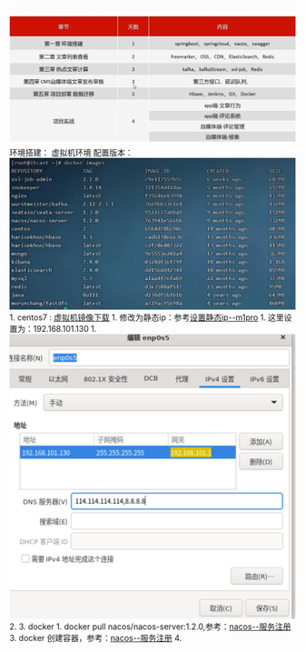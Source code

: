 
![](BEFORE/附件/Pasted%20image%2020231103152957.png)
环境搭建：
	虚拟机环境
		配置版本：![](BEFORE/附件/Pasted%20image%2020231103164018.png)
		1. centos7 : [虚拟机镜像下载](虚拟机镜像下载.md)
			1. 修改为静态ip：参考[设置静态ip--m1pro](课程&笔记/技术栈/尚硅谷/谷粒商城/步骤与问题/recources/设置静态ip--m1pro.md)
				1. 这里设置为：192.168.101.130
					1. ![](BEFORE/附件/Pasted%20image%2020231103205614.png)
			2. 
			3. docker
				1. docker pull nacos/nacos-server:1.2.0,参考：[nacos--服务注册](nacos--服务注册.md)
				3. docker 创建容器，参考：[nacos--服务注册](nacos--服务注册.md)
			4. 